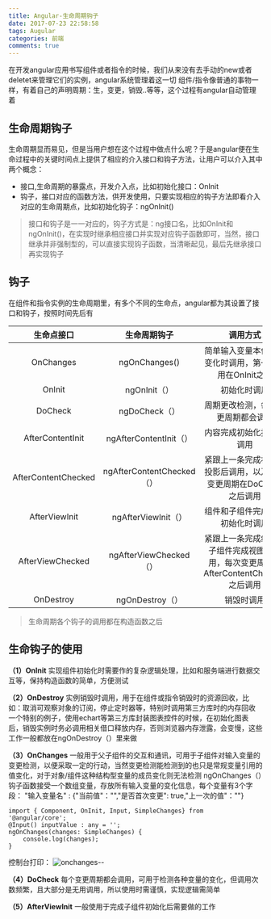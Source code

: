 ```yaml
---
title: Angular-生命周期钩子
date: 2017-07-23 22:58:58
tags: Augular
categories: 前端
comments: true
---
```


在开发angular应用书写组件或者指令的时候，我们从来没有去手动的new或者deletet来管理它们的实例，angular系统管理着这一切
组件/指令像普通的事物一样，有着自己的声明周期：生，变更，销毁..等等，这个过程有angular自动管理着
<!--more-->

## 生命周期钩子
生命周期显而易见，但是当用户想在这个过程中做点什么呢？于是angular便在生命过程中的关键时间点上提供了相应的介入接口和钩子方法，让用户可以介入其中
两个概念：
- 接口,生命周期的暴露点，开发介入点，比如初始化接口：OnInit
- 钩子，接口对应的函数方法，供开发使用，只要实现相应的钩子方法即看介入对应的生命周期点，比如初始化钩子：ngOnInit()

> 接口和钩子是一一对应的，钩子方式是：ng接口名，比如OnInit和ngOnInit()，在实现时继承相应接口并实现对应钩子函数即可，当然，接口继承并非强制型的，可以直接实现钩子函数，当清晰起见，最后先继承接口再实现钩子

## 钩子
在组件和指令实例的生命周期里，有多个不同的生命点，angular都为其设置了接口和钩子，按照时间先后有

| 生命点接口 | 生命周期钩子 | 调用方式 |
| :------: |:---------------:| :-----:|
| OnChanges| ngOnChanges() | 简单输入变量本值发生变化时调用，第一次调用在OnInit之前 |
| OnInit | ngOnInit（）| 初始化时调用 |
| DoCheck | ngDoCheck（）| 周期更改检测，每次变更周期都会调用 |
| AfterContentInit | ngAfterContentInit（）| 内容完成初始化投影后调用 |
| AfterContentChecked | ngAfterContentChecked（）| 紧跟上一条完成初始化投影后调用，以及每次变更周期在DoCheck之后调用 |
| AfterViewInit | ngAfterViewInit（）| 组件和子组件完成视图初始化时调用 |
| AfterViewChecked | ngAfterViewChecked（）| 紧跟上一条完成组件和子组件完成视图后调用，每次变更周期在AfterContentChecked之后调用 |
| OnDestroy | ngOnDestroy（）| 销毁时调用 |

> 生命周期各个钩子的调用都在构造函数之后

## 生命钩子的使用
**（1）OnInit**
实现组件初始化时需要作的复杂逻辑处理，比如和服务端进行数据交互等，保持构造函数的简单，方便测试

**（2）OnDestroy**
实例销毁时调用，用于在组件或指令销毁时的资源回收，比如：取消可观察对象的订阅，停止定时器等，特别时调用第三方库时的内存回收
一个特别的例子，使用echart等第三方库封装图表控件的时候，在初始化图表后，销毁实例时务必调用相关借口释放内存，否则浏览器内存泄露，会变慢，这些工作一般都放在ngOnDestroy（）里来做

**（3）OnChanges**
一般用于父子组件的交互和通讯，可用于子组件对输入变量的变更检测，以便采取一定的行动，当然变更检测能检测到的也只是常规变量引用的值变化，对于对象/组件这种结构型变量的成员变化则无法检测
ngOnChanges（）钩子函数接受一个数组变量，存放所有输入变量的变化信息，每个变量有3个字段：
"输入变量名" : {"当前值"："","是否首次变更": true,"上一次的值"：""}

    import { Component, OnInit, Input, SimpleChanges} from '@angular/core';
    @Input() inputValue : any = '';
    ngOnChanges(changes: SimpleChanges) {
        console.log(changes);
    }
控制台打印：
![onchanges--](/images/onchanges.png)

**（4）DoCheck**
每个变更周期都会调用，可用于检测各种变量的变化，但调用次数频繁，且大部分是无用调用，所以使用时需谨慎，实现逻辑需简单

**（5）AfterViewInit**
一般使用于完成子组件初始化后需要做的工作